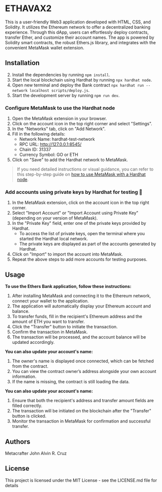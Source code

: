 # ETHAVAX2

This is a user-friendly Web3 application developed with HTML, CSS, and Solidity. It utilizes the Ethereum network to offer a decentralized banking experience. Through this dApp, users can effortlessly deploy contracts, transfer Ether, and customize their account names. The app is powered by Solidity smart contracts, the robust Ethers.js library, and integrates with the convenient MetaMask wallet extension.

## Installation

2. Install the dependencies by running `npm install`.
3. Start the local blockchain using Hardhat by running `npx hardhat node`.
4. Open new terminal and deploy the Bank contract `npx hardhat run --network localhost scripts/deploy.js`.
5. Start the development server by running `npm run dev`.

### Configure MetaMask to use the Hardhat node

1. Open the MetaMask extension in your browser.
2. Click on the account icon in the top right corner and select "Settings".
3. In the "Networks" tab, click on "Add Network".
4. Fill in the following details:
   - Network Name: hardhat-test-network
   - RPC URL: http://127.0.0.1:8545/
   - Chain ID: 31337
   - Currency Symbol: GO or ETH
5. Click on "Save" to add the Hardhat network to MetaMask.
   
> If you need detailed instructions or visual guidance, you can refer to this step-by-step guide on [how to use MetaMask with a Hardhat node](https://support.chainstack.com/hc/en-us/articles/4408642503449-Using-MetaMask-with-a-Hardhat-node).

### Add accounts using private keys by Hardhat for testing 🔑

1. In the MetaMask extension, click on the account icon in the top right corner.
2. Select "Import Account" or "Import Account using Private Key" (depending on your version of MetaMask).
3. In the "Private Key" field, enter one of the private keys provided by Hardhat.
   - To access the list of private keys, open the terminal where you started the Hardhat local network.
   - The private keys are displayed as part of the accounts generated by Hardhat.
4. Click on "Import" to import the account into MetaMask.
5. Repeat the above steps to add more accounts for testing purposes.

## Usage

**To use the Ethers Bank application, follow these instructions:**

1. After installing MetaMask and connecting it to the Ethereum network, connect your wallet to the application.
2. The application will automatically display your Ethereum account and balance.
3. To transfer funds, fill in the recipient's Ethereum address and the amount of ETH you want to transfer.
4. Click the "Transfer" button to initiate the transaction.
5. Confirm the transaction in MetaMask.
6. The transaction will be processed, and the account balance will be updated accordingly.

**You can also update your account's name:**

1. The owner's name is displayed once connected, which can be fetched from the contract.
2. You can view the contract owner’s address alongside your own account information.
3. If the name is missing, the contract is still loading the data.

**You can also update your account's name:**

1. Ensure that both the recipient's address and transfer amount fields are filled correctly.
2. The transaction will be initiated on the blockchain after the "Transfer" button is clicked.
3. Monitor the transaction in MetaMask for confirmation and successful transfer.

## Authors

Metacrafter John Alvin R. Cruz

## License

This project is licensed under the MIT License - see the LICENSE.md file for details
